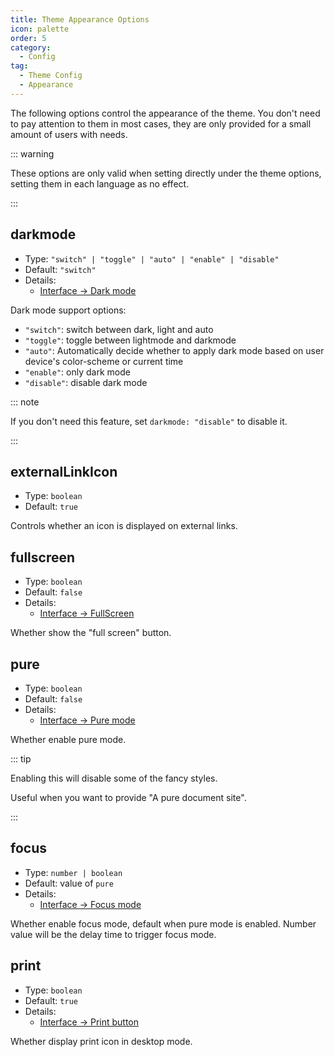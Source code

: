 ```yaml
---
title: Theme Appearance Options
icon: palette
order: 5
category:
  - Config
tag:
  - Theme Config
  - Appearance
---
```


The following options control the appearance of the theme. You don't need to pay attention to them in most cases, they are only provided for a small amount of users with needs.

<!-- more -->

::: warning

These options are only valid when setting directly under the theme options, setting them in each language as no effect.

:::

## darkmode <Badge text="Enabled by default" /> <Badge text="Root only" type="warning" />

- Type: `"switch" | "toggle" | "auto" | "enable" | "disable"`
- Default: `"switch"`
- Details:
  - [Interface → Dark mode](../../guide/interface/darkmode.md)

Dark mode support options:

- `"switch"`: switch between dark, light and auto
- `"toggle"`: toggle between lightmode and darkmode
- `"auto"`: Automatically decide whether to apply dark mode based on user device's color-scheme or current time
- `"enable"`: only dark mode
- `"disable"`: disable dark mode

::: note

If you don't need this feature, set `darkmode: "disable"` to disable it.

:::

## externalLinkIcon <Badge text="enabled by default" />

- Type: `boolean`
- Default: `true`

Controls whether an icon is displayed on external links.

## fullscreen <Badge text="Root only" type="warning" />

- Type: `boolean`
- Default: `false`
- Details:
  - [Interface → FullScreen](../../guide/interface/others.md#fullscreen-button)

Whether show the "full screen" button.

## pure <Badge text="Root only" type="warning" />

- Type: `boolean`
- Default: `false`
- Details:
  - [Interface → Pure mode](../../guide/interface/others.md#pure-mode)

Whether enable pure mode.

::: tip

Enabling this will disable some of the fancy styles.

Useful when you want to provide "A pure document site".

:::

## focus <Badge text="Root only" type="warning" />

- Type: `number | boolean`
- Default: value of `pure`
- Details:
  - [Interface → Focus mode](../../guide/interface/others.md#focus-mode)

Whether enable focus mode, default when pure mode is enabled. Number value will be the delay time to trigger focus mode.

## print <Badge text="Root only" type="warning" />

- Type: `boolean`
- Default: `true`
- Details:
  - [Interface → Print button](../../guide/interface/others.md#print-button)

Whether display print icon in desktop mode.
